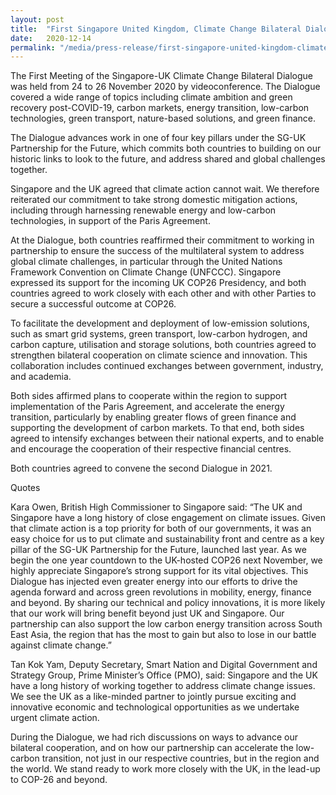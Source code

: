 ```yaml
---
layout: post
title:  "First Singapore United Kingdom, Climate Change Bilateral Dialogue"
date:   2020-12-14
permalink: "/media/press-release/first-singapore-united-kingdom-climate-change-bilateral-dialogue"
---
```


The First Meeting of the Singapore-UK Climate Change Bilateral Dialogue was held from 24 to 26 November 2020 by videoconference. The Dialogue covered a wide range of topics including climate ambition and green recovery post-COVID-19, carbon markets, energy transition, low-carbon technologies, green transport, nature-based solutions, and green finance. 

The Dialogue advances work in one of four key pillars under the SG-UK Partnership for the Future, which commits both countries to building on our historic links to look to the future, and address shared and global challenges together. 

Singapore and the UK agreed that climate action cannot wait. We therefore reiterated our commitment to take strong domestic mitigation actions, including through harnessing renewable energy and low-carbon technologies, in support of the Paris Agreement. 

At the Dialogue, both countries reaffirmed their commitment to working in partnership to ensure the success of the multilateral system to address global climate challenges, in particular through the United Nations Framework Convention on Climate Change (UNFCCC). Singapore expressed its support for the incoming UK COP26 Presidency, and both countries agreed to work closely with each other and with other Parties to secure a successful outcome at COP26. 

To facilitate the development and deployment of low-emission solutions, such as smart grid systems, green transport, low-carbon hydrogen, and carbon capture, utilisation and storage solutions, both countries agreed to strengthen bilateral cooperation on climate science and innovation. This collaboration includes continued exchanges between government, industry, and academia. 

Both sides affirmed plans to cooperate within the region to support implementation of the Paris Agreement, and accelerate the energy transition, particularly by enabling greater flows of green finance and supporting the development of carbon markets. To that end, both sides agreed to intensify exchanges between their national experts, and to enable and encourage the cooperation of their respective financial centres.

Both countries agreed to convene the second Dialogue in 2021.



Quotes

Kara Owen, British High Commissioner to Singapore said: “The UK and Singapore have a long history of close engagement on climate issues. Given that climate action is a top priority for both of our governments, it was an easy choice for us to put climate and sustainability front and centre as a key pillar of the SG-UK Partnership for the Future, launched last year. As we begin the one year countdown to the UK-hosted COP26 next November, we highly appreciate Singapore’s strong support for its vital objectives. This 
Dialogue has injected even greater energy into our efforts to drive the agenda forward and across green revolutions in mobility, energy, finance and beyond. By sharing our technical and policy innovations, it is more likely that our work will bring benefit beyond just UK and Singapore. Our partnership can also support the low carbon energy transition across South East Asia, the region that has the most to gain but also to lose in our battle against climate change.” 

Tan Kok Yam, Deputy Secretary, Smart Nation and Digital Government and Strategy Group, Prime Minister’s Office (PMO), said: Singapore and the UK have a long history of working together to address climate change issues. We see the UK as a like-minded partner to jointly pursue exciting and innovative economic and technological opportunities as we undertake urgent climate action.

During the Dialogue, we had rich discussions on ways to advance our bilateral cooperation, and on how our partnership can accelerate the low-carbon transition, not just in our respective countries, but in the region and the world. We stand ready to work more closely with the UK, in the lead-up to COP-26 and beyond.
